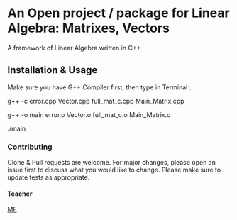 # An Open project / package for Linear Algebra: Matrixes, Vectors

A framework of Linear Algebra written in C++

## Installation & Usage
Make sure you have G++ Compiler first, then type in Terminal :

  g++ -c error.cpp Vector.cpp full_mat_c.cpp Main_Matrix.cpp

  g++ -o main error.o Vector.o full_mat_c.o Main_Matrix.o
  
  ./main
### Contributing
Clone & Pull requests are welcome. For major changes, please open an issue first to discuss what you would like to change.
Please make sure to update tests as appropriate.

#### Teacher

[MF](http://www.math.univ-montp2.fr/~marche/enseignement.html)
